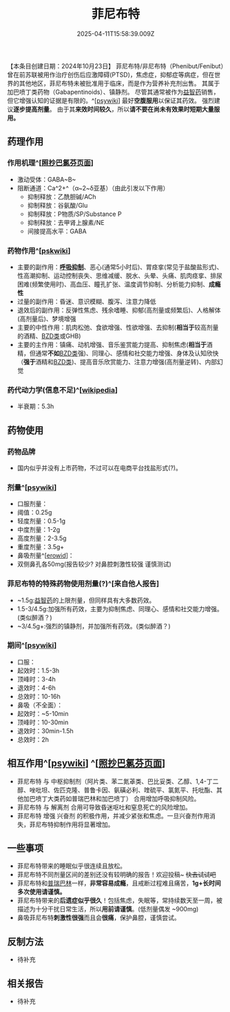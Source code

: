 ﻿---
title: 菲尼布特
description: 
published: true
date: 2025-04-11T15:58:39.009Z
tags: 
editor: markdown
dateCreated: 2025-04-12T10:05:12.112Z
---

【本条目创建日期：2024年10月23日】
菲尼布特/非尼布特（Phenibut/Fenibut）曾在前苏联被用作治疗创伤后应激障碍(PTSD)，焦虑症，抑郁症等病症，但在世界的其他地区，菲尼布特未被批准用于临床，而是作为营养补充剂出售。
其属于加巴喷丁类药物（Gabapentinoids）、镇静剂。
尽管其通常被作为[益智药](/drug/nootropic/益智药概述及索引)销售，但它增强认知的证据是有限的。^[[psywiki](https://psychonautwiki.org/wiki/Phenibut)]
最好**空腹服用**以保证其药效。
强烈建议**逐步提高剂量**。
由于其**来效时间较久**，所以**请不要在尚未有效果时短期大量服用。**
## 药理作用
### 作用机理^[[照抄巴氯芬页面](/drug/BCF)]
- 激动受体：GABA~B~
- 阻断通道：Ca^2+^（α~2~δ亚基）（由此引发以下作用）
  - 抑制释放：乙酰胆碱/ACh
  - 抑制释放：谷氨酸/Glu
  - 抑制释放：P物质/SP/Substance P
  - 抑制释放：去甲肾上腺素/NE
  - 间接提高水平：GABA
### 药物作用^[[pskwiki](https://psychonautwiki.org/wiki/Phenibut#Subjective_effects)]
- 主要的副作用：[**呼吸抑制**](/drug_effect/%E5%91%BC%E5%90%B8%E6%8A%91%E5%88%B6)、恶心(通常5小时后)、胃痉挛(常见于盐酸盐形式)、性高潮抑制、运动控制丧失、思维减缓、脱水、头晕、头痛、肌肉痉挛、排尿困难(频繁使用时)、高血压、瞳孔扩张、温度调节抑制、分析能力抑制、**成瘾性**
- 过量的副作用：昏迷、意识模糊、腹泻、注意力降低
- 退效后的副作用：反弹性焦虑、残余嗜睡、抑郁(高剂量或频繁后)、人格解体(高剂量后)、梦境增强
- 主要的中性作用：肌肉松弛、食欲增强、性欲增强、去抑制(**相当于**较高剂量的酒精、[BZD类](/drug/BZDs)或GHB)
- 主要的主作用：镇痛、动机增强、音乐鉴赏能力提高、抑制焦虑(**相当于**酒精，但通常**不如**[BZD类](/drug/BZDs)强)、同理心、感情和社交能力增强、身体及认知欣快（**强于**酒精和[BZD类](/drug/BZDs))、提高音乐欣赏能力、注意力增强(高剂量逆转)、内部幻觉
### 药代动力学(信息不足)^[[wikipedia](https://en.wikipedia.org/wiki/Phenibut#Pharmacokinetics)]
- 半衰期：5.3h
## 药物使用
### 药物品牌
- 国内似乎并没有上市药物，不过可以在电商平台找盐形式(?)。
### 剂量^[[psywiki](https://psychonautwiki.org/wiki/Phenibut)]
- 口服剂量：
- 阈值：0.25g
- 轻度剂量：0.5-1g 
- 中度剂量：1-2g 
- 高度剂量：2-3.5g 
- 重度剂量：3.5g+
- 鼻吸剂量^[[erowid](https://www.erowid.org/experiences/exp.php?ID=114287)]：
- 双侧鼻孔各50mg(报告较少? 对鼻腔刺激性较强 谨慎测试)
### **菲尼布特的特殊药物使用剂量(?)**^[来自他人报告]
- ~1.5g:[益智药](/drug/nootropic/益智药概述及索引)的上限剂量，但同样具有大多数药效。
- 1.5-3/4.5g:加强所有药效，主要为抑制焦虑、同理心、感情和社交能力增强。(类似醉酒？)
- ~3/4.5g+:强烈的镇静剂，并加强所有药效。(类似醉酒？)
### 期间^[[psywiki](https://psychonautwiki.org/wiki/Phenibut)]
- 口服：
- 起效时：1.5-3h
- 顶峰时：3-4h
- 退效时：4-6h
- 总效时：10-16h
- 鼻吸（不全面）：
- 起效时：~5-10min
- 顶峰时：10-30min
- 退效时：30min-1.5h
- 总效时：2h
## 相互作用^[[psywiki](https://psychonautwiki.org/wiki/Phenibut#Dangerous_interactions)] ^[[照抄巴氯芬页面](/drug/BCF)]
- 菲尼布特 与 中枢抑制剂（阿片类、苯二氮䓬类、巴比妥类、乙醇、1,4-丁二醇、唑吡坦、佐匹克隆、普鲁卡因、氨磺必利、喹硫平、氯氮平、托吡酯、其他加巴喷丁大类药如普瑞巴林和加巴喷丁） 合用增加呼吸抑制风险。
- 菲尼布特 与 解离剂 合用可导致昏迷呕吐和窒息死亡的风险增加。
- 菲尼布特 增强 兴奋剂 的积极作用，并减少紧张和焦虑。一旦兴奋剂作用消失，菲尼布特抑制作用将显著增加。
## 一些事项
- 菲尼布特带来的睡眠似乎很连续且放松。
- 菲尼布特不同剂量区间的差别还没有较明确的报告！欢迎投稿~ ~~快去试试吧~~
- 菲尼布特和[普瑞巴林](/drug/PR80)一样，**非常容易成瘾**，且戒断过程难且痛苦，**1g+长时间多次使用请谨慎。**
- 菲尼布特带来的**后遗症似乎很久**！包括焦虑，失眠等，常持续数天至一周，被描述为十分干扰日常生活，所以**用前请谨慎**。(低剂量偶发 ~900mg)
- 鼻吸菲尼布特**刺激性很强**而且会**很痛**，保护鼻腔，谨慎尝试。
## 反制方法
- 待补充
## 相关报告
- 待补充

